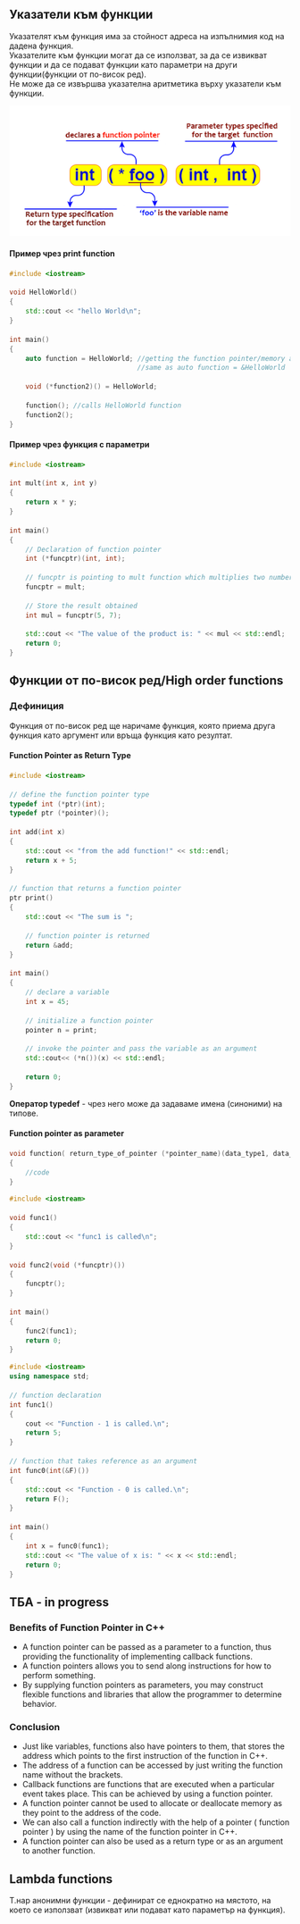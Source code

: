 ## Указатели към функции

Указателят към функция има за стойност адреса на изпълнимия код на дадена функция. <br />
Указателите към функции могат да се използват, за да се извикват функции и да се подават функции като параметри на други функции(функции от по-висок ред). <br />
Не може да се извършва указателна аритметика върху указатели към функции. <br />

![Function-pointer-declaration](img/Function-pointer-declaration.png)

#### Пример чрез print function
```c++
#include <iostream>

void HelloWorld()
{
    std::cout << "hello World\n";
}

int main()
{
    auto function = HelloWorld; //getting the function pointer/memory address of the function
                                //same as auto function = &HelloWorld

    void (*function2)() = HelloWorld;
    
    function(); //calls HelloWorld function
    function2();
}
```

#### Пример чрез функция с параметри
```c++
#include <iostream>

int mult(int x, int y)
{
    return x * y;
}

int main()
{
    // Declaration of function pointer
    int (*funcptr)(int, int);

    // funcptr is pointing to mult function which multiplies two numbers
    funcptr = mult;

    // Store the result obtained
    int mul = funcptr(5, 7);

    std::cout << "The value of the product is: " << mul << std::endl;
    return 0;
}
```

## **Функции от по-висок ред/High order functions**

### Дефиниция
Функция от по-висок ред ще наричаме функция, която приема друга функция като аргумент или връща функция като резултат.

#### Function Pointer as Return Type

```c++
#include <iostream>

// define the function pointer type
typedef int (*ptr)(int);
typedef ptr (*pointer)();

int add(int x)
{
    std::cout << "from the add function!" << std::endl;
    return x + 5;
}
 
// function that returns a function pointer
ptr print()
{
    std::cout << "The sum is ";
    
    // function pointer is returned
    return &add;
}
 
int main()
{
    // declare a variable
    int x = 45;
    
    // initialize a function pointer
    pointer n = print;
    
    // invoke the pointer and pass the variable as an argument
    std::cout<< (*n())(x) << std::endl;
 
    return 0;
}
```

**Оператор typedef** - чрез него може да задаваме имена (синоними) на типове.

#### Function pointer as parameter

```c++
void function( return_type_of_pointer (*pointer_name)(data_type1, data_type2. . .) )
{
    //code
}
```

```c++
#include <iostream>  

void func1()  
{  
    std::cout << "func1 is called\n";  
}  

void func2(void (*funcptr)())  
{  
    funcptr();  
}  

int main()  
{  
    func2(func1);  
    return 0;  
}  
```

```c++
#include <iostream>
using namespace std;

// function declaration
int func1()
{
    cout << "Function - 1 is called.\n";
    return 5;
}

// function that takes reference as an argument
int func0(int(&F)())
{
    std::cout << "Function - 0 is called.\n";
    return F();
}

int main()
{
    int x = func0(func1);
    std::cout << "The value of x is: " << x << std::endl;
    return 0;
}
```
## ТБА - in progress

### Benefits of Function Pointer in C++
- A function pointer can be passed as a parameter to a function, thus providing the functionality of implementing callback functions.
- A function pointers allows you to send along instructions for how to perform something.
- By supplying function pointers as parameters, you may construct flexible functions and libraries that allow the programmer to determine behavior.

### Conclusion
- Just like variables, functions also have pointers to them, that stores the address which points to the first instruction of the function in C++.
- The address of a function can be accessed by just writing the function name without the brackets.
- Callback functions are functions that are executed when a particular event takes place. This can be achieved by using a function pointer.
- A function pointer cannot be used to allocate or deallocate memory as they point to the address of the code.
- We can also call a function indirectly with the help of a pointer ( function pointer ) by using the name of the function pointer in C++.
- A function pointer can also be used as a return type or as an argument to another function.

## Lambda functions
Т.нар анонимни функции - дефинират се еднократно на мястото, на което се използват (извикват или подават като параметър на функция). <br />
